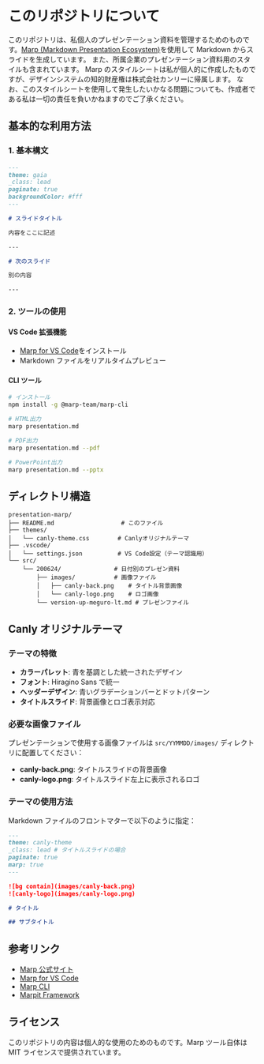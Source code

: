 # このリポジトリについて

このリポジトリは、私個人のプレゼンテーション資料を管理するためのものです。[Marp (Markdown Presentation Ecosystem)](https://marp.app/)を使用して Markdown からスライドを生成しています。
また、所属企業のプレゼンテーション資料用のスタイルも含まれています。
Marp のスタイルシートは私が個人的に作成したものですが、デザインシステムの知的財産権は株式会社カンリーに帰属します。
なお、このスタイルシートを使用して発生したいかなる問題についても、作成者である私は一切の責任を負いかねますのでご了承ください。

## 基本的な利用方法

### 1. 基本構文

```markdown
---
theme: gaia
_class: lead
paginate: true
backgroundColor: #fff
---

# スライドタイトル

内容をここに記述

---

# 次のスライド

別の内容

---
```

### 2. ツールの使用

#### VS Code 拡張機能

- [Marp for VS Code](https://marketplace.visualstudio.com/items?itemName=marp-team.marp-vscode)をインストール
- Markdown ファイルをリアルタイムプレビュー

#### CLI ツール

```bash
# インストール
npm install -g @marp-team/marp-cli

# HTML出力
marp presentation.md

# PDF出力
marp presentation.md --pdf

# PowerPoint出力
marp presentation.md --pptx
```

## ディレクトリ構造

```
presentation-marp/
├── README.md                   # このファイル
├── themes/
│   └── canly-theme.css        # Canlyオリジナルテーマ
├── .vscode/
│   └── settings.json          # VS Code設定（テーマ認識用）
└── src/
    └── 200624/               # 日付別のプレゼン資料
        ├── images/           # 画像ファイル
        │   ├── canly-back.png    # タイトル背景画像
        │   └── canly-logo.png    # ロゴ画像
        └── version-up-meguro-lt.md # プレゼンファイル
```

## Canly オリジナルテーマ

### テーマの特徴

- **カラーパレット**: 青を基調とした統一されたデザイン
- **フォント**: Hiragino Sans で統一
- **ヘッダーデザイン**: 青いグラデーションバーとドットパターン
- **タイトルスライド**: 背景画像とロゴ表示対応

### 必要な画像ファイル

プレゼンテーションで使用する画像ファイルは `src/YYMMDD/images/` ディレクトリに配置してください：

- **canly-back.png**: タイトルスライドの背景画像
- **canly-logo.png**: タイトルスライド左上に表示されるロゴ

### テーマの使用方法

Markdown ファイルのフロントマターで以下のように指定：

```markdown
---
theme: canly-theme
_class: lead # タイトルスライドの場合
paginate: true
marp: true
---

![bg contain](images/canly-back.png)
![canly-logo](images/canly-logo.png)

# タイトル

## サブタイトル
```

## 参考リンク

- [Marp 公式サイト](https://marp.app/)
- [Marp for VS Code](https://marketplace.visualstudio.com/items?itemName=marp-team.marp-vscode)
- [Marp CLI](https://github.com/marp-team/marp-cli)
- [Marpit Framework](https://marpit.marp.app/)

## ライセンス

このリポジトリの内容は個人的な使用のためのものです。Marp ツール自体は MIT ライセンスで提供されています。
